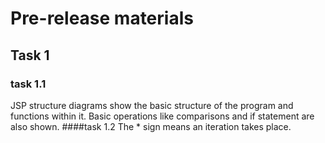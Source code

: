 # Pre-release materials
## Task 1
### task 1.1
JSP structure diagrams show the basic structure of the program and functions within it. Basic operations like comparisons and if statement are also shown.
####task 1.2
The * sign means an iteration takes place.
